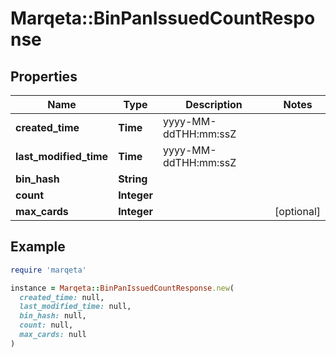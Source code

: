 # Marqeta::BinPanIssuedCountResponse

## Properties

| Name | Type | Description | Notes |
| ---- | ---- | ----------- | ----- |
| **created_time** | **Time** | yyyy-MM-ddTHH:mm:ssZ |  |
| **last_modified_time** | **Time** | yyyy-MM-ddTHH:mm:ssZ |  |
| **bin_hash** | **String** |  |  |
| **count** | **Integer** |  |  |
| **max_cards** | **Integer** |  | [optional] |

## Example

```ruby
require 'marqeta'

instance = Marqeta::BinPanIssuedCountResponse.new(
  created_time: null,
  last_modified_time: null,
  bin_hash: null,
  count: null,
  max_cards: null
)
```

